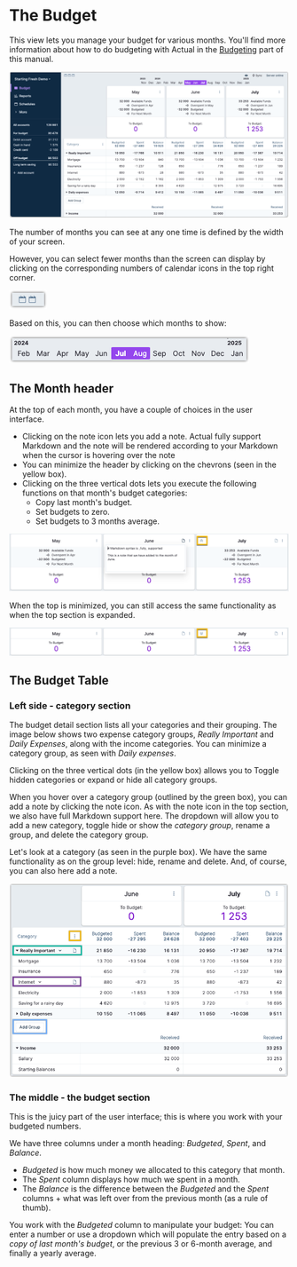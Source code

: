 # The Budget 

This view lets you manage your budget for various months. You'll find more information about how to do budgeting with Actual
in the [Budgeting](/docs/budgeting/) part of this manual.

![](/static/img/a-tour-of-actual/tour-budget-overview.png)


The number of months you can see at any one time is defined by the width of your screen.

However, you can select fewer months than the screen can display by clicking on the corresponding numbers of calendar icons in the top right corner.

![](/static/img/a-tour-of-actual/tour-budget-calendar.png)

Based on this, you can then choose which months to show:

![](/static/img/a-tour-of-actual/tour-budget-calendar-choose.png)



## The Month header

At the top of each month, you have a couple of choices in the user interface.

* Clicking on the note icon lets you add a note. Actual fully support Markdown and the note will be
  rendered according to your Markdown when the cursor is hovering over the note
* You can minimize the header by clicking on the chevrons (seen in the yellow box).
* Clicking on the three vertical dots lets you execute the following functions on that month's budget categories:
  * Copy last month's budget.
  * Set budgets to zero.
  * Set budgets to 3 months average.


![](/static/img/a-tour-of-actual/tour-budget-top-expanded.png)

When the top is minimized, you can still access the same functionality as when the top section is expanded.

![](/static/img/a-tour-of-actual/tour-budget-top-minimized.png)


## The Budget Table



### Left side - category section

The budget detail section lists all your categories and their grouping. The image below shows two expense category
groups, _Really Important_ and _Daily Expenses_, along with the income categories. You can minimize a category group, as seen
with _Daily expenses_.

Clicking on the three vertical dots (in the yellow box) allows you to Toggle hidden categories or expand or hide all category groups.

When you hover over a category group (outlined by the green box), you can add a note by clicking the note icon. As with the note icon in the top section,
we also have full Markdown support here. The dropdown will allow you to add a new category, toggle hide or show the _category group_, rename a group,
and delete the category group.

Let's look at a category (as seen in the purple box). We have the same functionality as on the group level: hide, rename and delete. And, of course, you
can also here add a note.

![](/static/img/a-tour-of-actual/tour-budget-details.png)

### The middle - the budget section

This is the juicy part of the user interface; this is where you work with your budgeted numbers.

We have three columns under a month heading: _Budgeted_, _Spent_, and _Balance_.

* _Budgeted_ is how much money we allocated to this category that month.
* The _Spent_ column displays how much we spent in a month.
* The _Balance_ is the difference between the _Budgeted_ and the _Spent_ columns + what was left over from the previous month (as a rule of thumb).

 You work with the _Budgeted_ column to manipulate your budget: You can enter a number or use a dropdown which will populate the entry based on a
 _copy of last month's budget_, or the previous 3 or 6-month average, and finally a yearly average.





